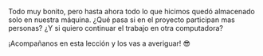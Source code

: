 Todo muy bonito, pero hasta ahora todo lo que hicimos quedó almacenado solo en nuestra máquina. ¿Qué pasa si en el proyecto participan mas personas? ¿Y si quiero continuar el trabajo en otra computadora?

¡Acompañanos en esta lección y los vas a averiguar! :sunglasses: 